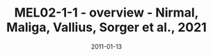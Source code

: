 ---
title: MEL02-1-1 - overview - Nirmal, Maliga, Vallius, Sorger et al., 2021
image: https://labsyspharm.github.io/HTA-MELATLAS-1/images/thumbnail-MEL02-1-1-overview.jpg
date: '2011-01-13'
minerva_link: https://labsyspharm.github.io/HTA-MELATLAS-1/stories/MEL02-1-1-overview.html
info_link: null
show_page_link: false
---